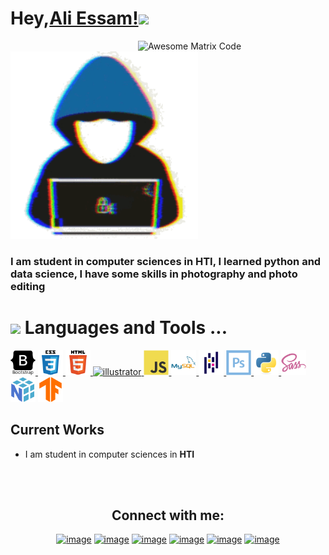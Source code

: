 
# Hey,[Ali Essam!](https://github.com/ali-essam2002)<img src="https://media.giphy.com/media/hvRJCLFzcasrR4ia7z/giphy.gif" width="25px">
<img src = 'https://github.com/MarikIshtar007/MarikIshtar007/blob/master/images/matrix.gif' alt = 'Awesome Matrix Code' align='right' width="300"/>
<img src="https://github.com/0xAbdulKhalid/0xAbdulKhalid/raw/main/assets/mdImages/about_me.gif" width="300" height="300"/>



</br>

### I am student in computer sciences in HTI, I learned python and data science, I have some skills in photography and photo editing


<h1> <img src="https://media.giphy.com/media/iY8CRBdQXODJSCERIr/giphy.gif" width="40"> Languages and Tools ... </h1>
 
<div>
<p align="left"> <a href="https://getbootstrap.com" target="_blank" rel="noreferrer">
    <img src="https://raw.githubusercontent.com/devicons/devicon/master/icons/bootstrap/bootstrap-plain-wordmark.svg"
      alt="bootstrap" width="40" height="40" /> </a> <a href="https://www.cprogramming.com/" target="_blank"
    rel="noreferrer">  <img
      src="https://raw.githubusercontent.com/devicons/devicon/master/icons/css3/css3-original-wordmark.svg" alt="css3"
      width="40" height="40" /> </a> <a href="https://www.w3.org/html/" target="_blank" rel="noreferrer"> <img
      src="https://raw.githubusercontent.com/devicons/devicon/master/icons/html5/html5-original-wordmark.svg"
      alt="html5" width="40" height="40" /> </a> <a href="https://www.adobe.com/in/products/illustrator.html"
    target="_blank" rel="noreferrer"> <img
      src="https://www.vectorlogo.zone/logos/adobe_illustrator/adobe_illustrator-icon.svg" alt="illustrator" width="40"
      height="40" />  </a> <a href="https://developer.mozilla.org/en-US/docs/Web/JavaScript" target="_blank"
    rel="noreferrer"> <img
      src="https://raw.githubusercontent.com/devicons/devicon/master/icons/javascript/javascript-original.svg"
      alt="javascript" width="40" height="40" />  <img
      src="https://raw.githubusercontent.com/devicons/devicon/master/icons/mysql/mysql-original-wordmark.svg"
      alt="mysql" width="40" height="40" /> </a> </a>  <a href="https://pandas.pydata.org/" target="_blank" rel="noreferrer">
    <img
      src="https://raw.githubusercontent.com/devicons/devicon/2ae2a900d2f041da66e950e4d48052658d850630/icons/pandas/pandas-original.svg"
      alt="pandas" width="40" height="40" /> </a> <a href="https://www.photoshop.com/en" target="_blank"
    rel="noreferrer"> <img
      src="https://raw.githubusercontent.com/devicons/devicon/master/icons/photoshop/photoshop-line.svg" alt="photoshop"
      width="40" height="40" /> </a> <a href="https://www.python.org" target="_blank" rel="noreferrer"> <img
      src="https://raw.githubusercontent.com/devicons/devicon/master/icons/python/python-original.svg" alt="python"
      width="40" height="40" /> </a> <img
      src="https://raw.githubusercontent.com/devicons/devicon/master/icons/sass/sass-original.svg" alt="sass" width="40"
      height="40" /> </a> 
      </a> <img src="https://raw.githubusercontent.com/devicons/devicon/55609aa5bd817ff167afce0d965585c92040787a/icons/numpy/numpy-original.svg" alt="sass" width="40"
      height="40" /> </a> 
            </a> <img src="https://raw.githubusercontent.com/devicons/devicon/55609aa5bd817ff167afce0d965585c92040787a/icons/tensorflow/tensorflow-original.svg" alt="sass" width="40"
      height="40" /> </a> 
</p>

</div>





	
	
	

 
## Current Works
 * I am student in computer sciences in **HTI**

</br>
</br>


<h2 align="center">Connect with me:</h2>
<div align="center">

[![image](https://img.shields.io/badge/LinkedIn-0077B5?style=for-the-badge&logo=linkedin&logoColor=white)](https://www.linkedin.com/in/ali-essam-8196561bb)
[![image](https://img.shields.io/badge/Instagram-E4405F?style=for-the-badge&logo=instagram&logoColor=white)](https://www.instagram.com/aly_essam2002/)
[![image](https://img.shields.io/badge/Twitter-1DA1F2?style=for-the-badge&logo=twitter&logoColor=white)](https://twitter.com/Ali_Essam2002?t=BXCyfDImVPYhuj-ovBFyVw&s=09)
[![image](https://img.shields.io/badge/Gmail-D14836?style=for-the-badge&logo=gmail&logoColor=white)](essamabdelhakimeg@gmail.com)
[![image](https://img.shields.io/badge/-Behance-blue?style=for-the-badge&logo=behance&logoColor=white)](https://www.behance.net/alyessam)
[![image](https://img.shields.io/badge/Facebook-1877F2?style=for-the-badge&logo=facebook&logoColor=white)](https://www.facebook.com/aly.essam.967)
  
</div>
